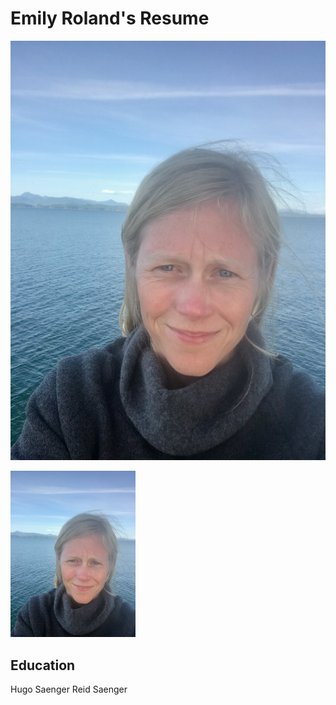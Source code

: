 # Emily Roland's Resume

![alt text for screen readers](Img_4765.jpeg "Text to show on mouseover")


<img src="IMG_4765.jpeg" alt="Photo of Emily" style="width:200px;"/>

## Education

Hugo Saenger
Reid Saenger

